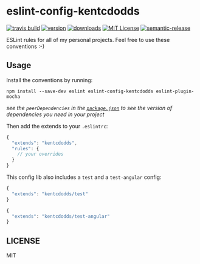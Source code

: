 # eslint-config-kentcdodds

[![travis build](https://img.shields.io/travis/kentcdodds/eslint-config-kentcdodds.svg?style=flat-square)](https://travis-ci.org/kentcdodds/eslint-config-kentcdodds)
[![version](https://img.shields.io/npm/v/eslint-config-kentcdodds.svg?style=flat-square)](http://npm.im/eslint-config-kentcdodds)
[![downloads](https://img.shields.io/npm/dm/eslint-config-kentcdodds.svg?style=flat-square)](http://npm-stat.com/charts.html?package=eslint-config-kentcdodds&from=2015-08-01)
[![MIT License](https://img.shields.io/npm/l/eslint-config-kentcdodds.svg?style=flat-square)](http://opensource.org/licenses/MIT)
[![semantic-release](https://img.shields.io/badge/%20%20%F0%9F%93%A6%F0%9F%9A%80-semantic--release-e10079.svg?style=flat-square)](https://github.com/semantic-release/semantic-release)


ESLint rules for all of my personal projects. Feel free to use these conventions :-)


## Usage

Install the conventions by running:

```
npm install --save-dev eslint eslint-config-kentcdodds eslint-plugin-mocha
```

*see the `peerDependencies` in the [`package.json`](package.json) to see the version of dependencies you need in your
project*

Then add the extends to your `.eslintrc`:

```javascript
{
  "extends": "kentcdodds",
  "rules": {
    // your overrides
  }
}
```

This config lib also includes a `test` and a `test-angular` config:

```javascript
{
  "extends": "kentcdodds/test"
}
```

```javascript
{
  "extends": "kentcdodds/test-angular"
}
```

## LICENSE

MIT

